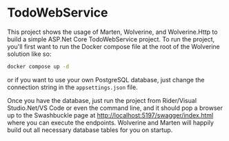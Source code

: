 # TodoWebService

This project shows the usage of Marten, Wolverine, and Wolverine.Http to build a simple ASP.Net Core TodoWebService
project. To run the project,
you'll first want to run the Docker compose file at the root of the Wolverine solution like so:

```bash
docker compose up -d
```

or if you want to use your own PostgreSQL database, just change the connection string in the `appsettings.json` file.

Once you have the database, just run the project from Rider/Visual Studio.Net/VS Code or even the command line, and it
should pop a browser up
to the Swashbuckle page at [http://localhost:5197/swagger/index.html](http://localhost:5197/swagger/index.html) where
you can execute the endpoints. Wolverine and Marten will happily build out all necessary database tables for you on
startup.

